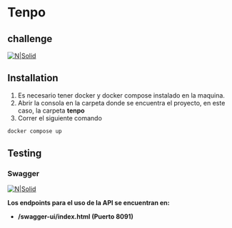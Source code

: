 # Tenpo
##  challenge

[![N|Solid](https://encrypted-tbn0.gstatic.com/images?q=tbn:ANd9GcT_lnNQj2YK_j4BN5RHoqMpIjHzQ_HZ36qUJZw751eZYg&s)](https://spring.io/projects/spring-boot)


## Installation

1. Es necesario tener docker y docker compose instalado en la maquina.
2. Abrir la consola en la carpeta donde se encuentra el proyecto, en este caso, la carpeta **tenpo**
3. Correr el siguiente comando
```sh
docker compose up
```

## Testing

### Swagger 
[![N|Solid](https://cms.rootstack.com/sites/default/files/inline-images/Swagger%2520UI.png)](https://swagger.io/)

**Los endpoints para el uso de la API se encuentran en:**

- **/swagger-ui/index.html (Puerto 8091)**